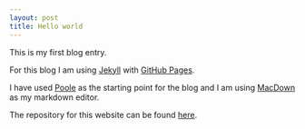 ```yaml
---
layout: post
title: Hello world
---
```


This is my first blog entry. 

For this blog I am using [Jekyll](http://jekyllrb.com/) with [GitHub Pages](https://pages.github.com/). 

I have used [Poole](http://getpoole.com/) as the starting point for the blog and I am using [MacDown](http://macdown.uranusjr.com/) as my markdown editor.

The repository for this website can be found [here](https://github.com/JoanM/JoanM.github.io).
